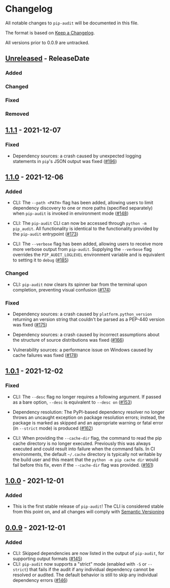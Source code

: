 # Changelog

All notable changes to `pip-audit` will be documented in this file.

The format is based on [Keep a Changelog](https://keepachangelog.com/en/1.0.0/).

All versions prior to 0.0.9 are untracked.

## [Unreleased] - ReleaseDate

### Added

### Changed

### Fixed

### Removed

## [1.1.1] - 2021-12-07

### Fixed

* Dependency sources: a crash caused by unexpected logging statements in `pip`'s
  JSON output was fixed
  ([#196](https://github.com/trailofbits/pip-audit/pull/196))

## [1.1.0] - 2021-12-06

### Added

* CLI: The `--path <PATH>` flag has been added, allowing users to limit
  dependency discovery to one or more paths (specified separately)
  when `pip-audit` is invoked in environment mode
  ([#148](https://github.com/trailofbits/pip-audit/pull/148))

* CLI: The `pip-audit` CLI can now be accessed through `python -m pip_audit`.
  All functionality is identical to the functionality provided by the
  `pip-audit` entrypoint
  ([#173](https://github.com/trailofbits/pip-audit/pull/173))

* CLI: The `--verbose` flag has been added, allowing users to receive more
  more verbose output from `pip-audit`. Supplying the `--verbose` flag
  overrides the `PIP_AUDIT_LOGLEVEL` environment variable and is equivalent to
  setting it to `debug`
  ([#185](https://github.com/trailofbits/pip-audit/pull/185))

### Changed

* CLI: `pip-audit` now clears its spinner bar from the terminal upon
  completion, preventing visual confusion
  ([#174](https://github.com/trailofbits/pip-audit/pull/174))

### Fixed

* Dependency sources: a crash caused by `platform.python_version` returning
  an version string that couldn't be parsed as a PEP-440 version was fixed
  ([#175](https://github.com/trailofbits/pip-audit/pull/175))

* Dependency sources: a crash caused by incorrect assumptions about
  the structure of source distributions was fixed
  ([#166](https://github.com/trailofbits/pip-audit/pull/166))

* Vulnerability sources: a performance issue on Windows caused by cache failures
  was fixed ([#178](https://github.com/trailofbits/pip-audit/pull/178))

## [1.0.1] - 2021-12-02

### Fixed

* CLI: The `--desc` flag no longer requires a following argument. If passed
  as a bare option, `--desc` is equivalent to `--desc on`
  ([#153](https://github.com/trailofbits/pip-audit/pull/153))

* Dependency resolution: The PyPI-based dependency resolver no longer throws
  an uncaught exception on package resolution errors; instead, the package
  is marked as skipped and an appropriate warning or fatal error (in
  `--strict` mode) is produced
  ([#162](https://github.com/trailofbits/pip-audit/pull/162))

* CLI: When providing the `--cache-dir` flag, the command to read the pip cache
  directory is no longer executed. Previously this was always executed and
  could result into failure when the command fails. In CI environments, the
  default `~/.cache` directory is typically not writable by the build user and
  this meant that the `python -m pip cache dir` would fail before this fix,
  even if the `--cache-dir` flag was provided.
  ([#161](https://github.com/trailofbits/pip-audit/pull/161))

## [1.0.0] - 2021-12-01

### Added

* This is the first stable release of `pip-audit`! The CLI is considered
  stable from this point on, and all changes will comply with
  [Semantic Versioning](https://semver.org/)

## [0.0.9] - 2021-12-01

### Added

* CLI: Skipped dependencies are now listed in the output of `pip-audit`,
  for supporting output formats
  ([#145](https://github.com/trailofbits/pip-audit/pull/145))
* CLI: `pip-audit` now supports a "strict" mode (enabled with `-S` or
  `--strict`) that fails if the audit if any individual dependency cannot be
  resolved or audited. The default behavior is still to skip any individual
  dependency errors ([#146](https://github.com/trailofbits/pip-audit/pull/146))

<!-- Release URLs -->
[Unreleased]: https://github.com/trailofbits/pip-audit/compare/v0.0.9...HEAD
[1.1.1]: https://github.com/trailofbits/pip-audit/compare/v1.1.0...v1.1.1
[1.1.0]: https://github.com/trailofbits/pip-audit/compare/v1.0.1...v1.1.0
[1.0.1]: https://github.com/trailofbits/pip-audit/compare/v1.0.0...v1.0.1
[1.0.0]: https://github.com/trailofbits/pip-audit/compare/v0.0.9...v1.0.0
[0.0.9]: https://github.com/trailofbits/pip-audit/compare/v0.0.8...v0.0.9
